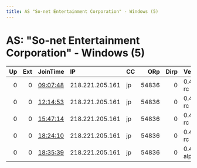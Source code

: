 ```yaml
---
title: AS "So-net Entertainment Corporation" - Windows (5)
---
```


# AS: "So-net Entertainment Corporation" - Windows (5)

|   Up |   Ext | JoinTime                                                                                            | IP              | CC   |   ORp |   Dirp | Version       | Contact   | Nickname   |   eFamMembers |
|-----:|------:|:----------------------------------------------------------------------------------------------------|:----------------|:-----|------:|-------:|:--------------|:----------|:-----------|--------------:|
|    0 |     0 | [09:07:48](https://metrics.torproject.org/rs.html#details/234C2FDAF3B58135A37A42DF16318221E4AB02D6) | 218.221.205.161 | jp   | 54836 |      0 | 0.4.0.4-rc    | None      | default    |             1 |
|    0 |     0 | [12:14:53](https://metrics.torproject.org/rs.html#details/09C1E45F97A57761C5A058958F78F4E748E61B79) | 218.221.205.161 | jp   | 54836 |      0 | 0.4.0.4-rc    | None      | default    |             1 |
|    0 |     0 | [15:47:14](https://metrics.torproject.org/rs.html#details/86465A4CDF4413902E91F126F334840D4FE5462D) | 218.221.205.161 | jp   | 54836 |      0 | 0.4.0.4-rc    | None      | default    |             1 |
|    0 |     0 | [18:24:10](https://metrics.torproject.org/rs.html#details/38B12CF5C92A31AA771264D72994F56942B3CBB7) | 218.221.205.161 | jp   | 54836 |      0 | 0.4.0.4-rc    | None      | default    |             1 |
|    0 |     0 | [18:35:39](https://metrics.torproject.org/rs.html#details/2DFDEBE9469518196C8B2A1CBC26D2356E68C320) | 218.221.205.161 | jp   | 54836 |      0 | 0.4.1.2-alpha | None      | default    |             1 |
